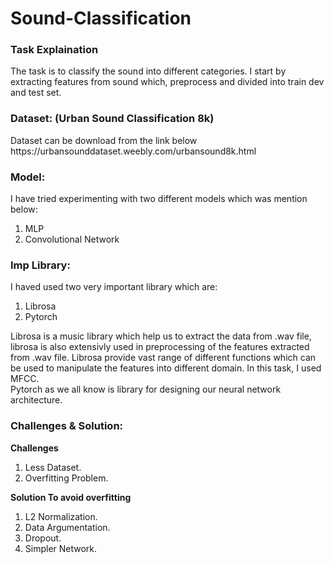 # Sound-Classification
<h3> Task Explaination </h3>
<p> 
  The task is to classify the sound into different categories. I start by extracting features from sound which, preprocess and divided into train dev        and test set.
</p>

<h3> Dataset: (Urban Sound Classification 8k) </h3>
  <p> Dataset can be download from the link below 
  https://urbansounddataset.weebly.com/urbansound8k.html </p>
  
<h3> Model: </h3>
<p> I have tried experimenting with two different models which was mention below:
    <ol> 
      <li> MLP </li>
      <li> Convolutional Network </li>
    </ol>
</p>

<h3> Imp Library: </h3>
<p> I haved used two very important library which are:
<ol>
  <li> Librosa </li>
  <li> Pytorch </li>
</ol>

Librosa is a music library which help us to extract the data from .wav file, librosa is also extensivly used in preprocessing of the features extracted from .wav file.  Librosa provide vast range of different functions which can be used to manipulate the features into different domain. In this task, I used MFCC.<br/>
Pytorch as we all know is library for designing our neural network architecture.

<h3>Challenges & Solution: </h3>
<b> Challenges </b>
<ol>
  <li> Less Dataset. </li>
  <li> Overfitting Problem. </li>
</ol>
<b> Solution To avoid overfitting </b>
<ol> 
  <li> L2 Normalization. </li>
  <li> Data Argumentation. </li>
  <li> Dropout. </li>
  <li> Simpler Network. </li>
</ol>

